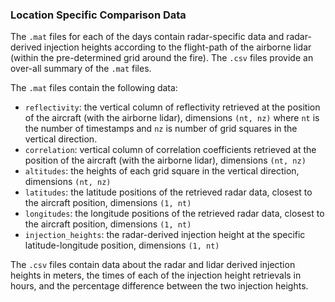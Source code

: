 ### Location Specific Comparison Data
The `.mat` files for each of the days contain radar-specific data and radar-derived injection heights according to the flight-path of the airborne lidar (within the pre-determined grid around the fire). The `.csv` files provide an over-all summary of the `.mat` files. 

The `.mat` files contain the following data: 
- `reflectivity`: the vertical column of reflectivity retrieved at the position of the aircraft (with the airborne lidar), dimensions `(nt, nz)` where `nt` is the number of timestamps and `nz` is number of grid squares in the vertical direction.
- `correlation`: vertical column of correlation coefficients retrieved at the position of the aircraft (with the airborne lidar), dimensions `(nt, nz)`
- `altitudes`: the heights of each grid square in the vertical direction, dimensions `(nt, nz)`
- `latitudes`: the latitude positions of the retrieved radar data, closest to the aircraft position, dimensions `(1, nt)`
- `longitudes`: the longitude positions of the retrieved radar data, closest to the aircraft position, dimensions `(1, nt)`
- `injection_heights`: the radar-derived injection height at the specific latitude-longitude position, dimensions `(1, nt)`

The `.csv` files contain data about the radar and lidar derived injection heights in meters, the times of each of the injection height retrievals in hours, and the percentage difference between the two injection heights. 
